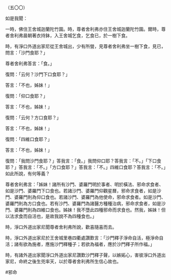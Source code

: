 （五〇〇）

如是我聞：

一時，佛住王舍城迦蘭陀竹園。時，尊者舍利弗亦住王舍城迦蘭陀竹園。爾時，尊者舍利弗晨朝著衣持鉢，入王舍城乞食，乞食已，於一樹下食。

時，有淨口外道出家尼從王舍城出，少有所營，見尊者舍利弗坐一樹下食，見已，問言：「沙門食耶？」

尊者舍利弗答言：「食。」

復問：「云何？沙門下口食耶？」

答言：「不也，姊妹！」

復問：「仰口食耶？」

答言：「不也，姊妹！」

復問：「云何？方口食耶？」

答言：「不也，姊妹！」

復問：「四維口食耶？」

答言：「不也，姊妹！」

復問：「我問沙門食耶？」答我言：「食。」我問仰口耶？答我言：「不。」「下口食耶？」答我言：「不。」「方口食耶？」答我言：「不。」四維口食耶？答我言：「不。」如此所說，有何等義？

尊者舍利弗言：「姊妹！諸所有沙門、婆羅門明於事者、明於橫法、邪命求食者、如是沙門、婆羅門下口食也。若諸沙門、婆羅門仰觀星曆，邪命求食者，如是沙門、婆羅門則為仰口食也。若諸沙門、婆羅門為他使命，邪命求食者。如是沙門、婆羅門則為方口食也。若有沙門、婆羅門為諸醫方種種治病，邪命求食者，如是沙門、婆羅門則為四維口食也。姊妹！我不墮此四種邪命而求食也。然我，姊妹！但以法求食而自活也，是故我說不為四種食也。」

時，淨口外道出家尼聞尊者舍利弗所說，歡喜隨喜而去。

時，淨口外道出家尼於王舍城里巷四衢處讚歎言：「沙門釋子淨命自活，極淨命自活；諸有欲為施者，應施沙門釋種子；若欲為福者，應於沙門釋子所作福。」

時，有諸外道出家聞淨口外道出家尼讚歎沙門釋子聲，以嫉妬心，害彼淨口外道出家尼，命終之後生兜率天，以於尊者舍利弗所生信心故也。




#邪命
